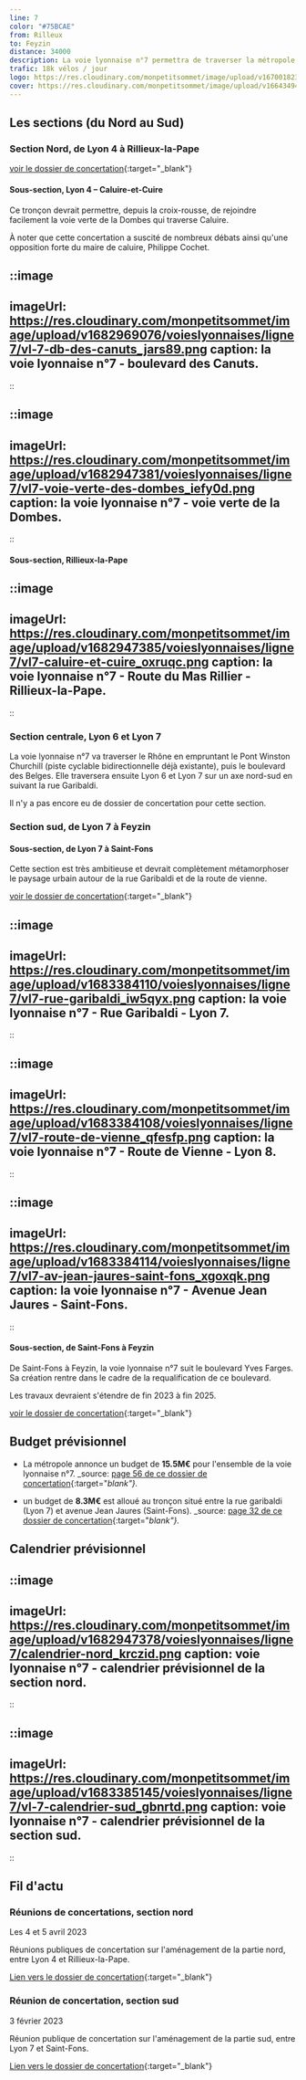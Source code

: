 ```yaml
---
line: 7
color: "#75BCAE"
from: Rilleux
to: Feyzin
distance: 34000
description: La voie lyonnaise n°7 permettra de traverser la métropole de lyon en suivant un axe nord-sud. Au nord, elle s'étendra jusqu'à Rillieux-la-Pape puis traversera les 6, 7 et 8ème arrondissements avant de rejoindre Saint-Fons puis Feyzin. Ce projet est très ambitieux et devrait métamorphoser le paysage urbain tout en révolutionnant la mobilité de nombreux habitants.
trafic: 18k vélos / jour
logo: https://res.cloudinary.com/monpetitsommet/image/upload/v1670018233/voieslyonnaises/ligne7/cover-vl7_edmjb7.png
cover: https://res.cloudinary.com/monpetitsommet/image/upload/v1664349477/voieslyonnaises/ligne7/ligne7_bsseok.jpg
---
```


## Les sections (du Nord au Sud)

### Section Nord, de Lyon 4 à Rillieux-la-Pape

[voir le dossier de concertation](https://jeparticipe.grandlyon.com/media/default/0001/01/eeb73232286e1eff7efdb4fe560ebc39c7d24eeb.pdf){:target="_blank"}

#### Sous-section, Lyon 4 – Caluire-et-Cuire
Ce tronçon devrait permettre, depuis la croix-rousse, de rejoindre facilement la voie verte de la Dombes qui traverse Caluire.

À noter que cette concertation a suscité de nombreux débats ainsi qu'une opposition forte du maire de caluire, Philippe Cochet.

::image
---
imageUrl: https://res.cloudinary.com/monpetitsommet/image/upload/v1682969076/voieslyonnaises/ligne7/vl-7-db-des-canuts_jars89.png
caption: la voie lyonnaise n°7 - boulevard des Canuts.
---
::

::image
---
imageUrl: https://res.cloudinary.com/monpetitsommet/image/upload/v1682947381/voieslyonnaises/ligne7/vl7-voie-verte-des-dombes_iefy0d.png
caption: la voie lyonnaise n°7 - voie verte de la Dombes.
---
::

#### Sous-section, Rillieux-la-Pape

::image
---
imageUrl: https://res.cloudinary.com/monpetitsommet/image/upload/v1682947385/voieslyonnaises/ligne7/vl7-caluire-et-cuire_oxruqc.png
caption: la voie lyonnaise n°7 - Route du Mas Rillier - Rillieux-la-Pape.
---
::

### Section centrale, Lyon 6 et Lyon 7
La voie lyonnaise n°7 va traverser le Rhône en empruntant le Pont Winston Churchill (piste cyclable bidirectionnelle déjà existante), puis le boulevard des Belges. Elle traversera ensuite Lyon 6 et Lyon 7 sur un axe nord-sud en suivant la rue Garibaldi.

Il n'y a pas encore eu de dossier de concertation pour cette section.

### Section sud, de Lyon 7 à Feyzin

#### Sous-section, de Lyon 7 à Saint-Fons
Cette section est très ambitieuse et devrait complètement métamorphoser le paysage urbain autour de la rue Garibaldi et de la route de vienne.

[voir le dossier de concertation](https://jeparticipe.grandlyon.com/media/default/0001/01/5a994d0da41bcddfbe416b41400ba86182119ae7.pdf){:target="_blank"}

::image
---
imageUrl: https://res.cloudinary.com/monpetitsommet/image/upload/v1683384110/voieslyonnaises/ligne7/vl7-rue-garibaldi_iw5qyx.png
caption: la voie lyonnaise n°7 - Rue Garibaldi - Lyon 7.
---
::

::image
---
imageUrl: https://res.cloudinary.com/monpetitsommet/image/upload/v1683384108/voieslyonnaises/ligne7/vl7-route-de-vienne_qfesfp.png
caption: la voie lyonnaise n°7 - Route de Vienne - Lyon 8.
---
::

::image
---
imageUrl: https://res.cloudinary.com/monpetitsommet/image/upload/v1683384114/voieslyonnaises/ligne7/vl7-av-jean-jaures-saint-fons_xgoxqk.png
caption: la voie lyonnaise n°7 - Avenue Jean Jaures - Saint-Fons.
---
::

#### Sous-section, de Saint-Fons à Feyzin
De Saint-Fons à Feyzin, la voie lyonnaise n°7 suit le boulevard Yves Farges. Sa création rentre dans le cadre de la requalification de ce boulevard.

Les travaux devraient s'étendre de fin 2023 à fin 2025.

[voir le dossier de concertation](https://www.grandlyon.com/fileadmin/user_upload/media/pdf/grands-projets/concertation-reglementaire/20220221_yvesfarge_dossier-concertation.pdf){:target="_blank"}

## Budget prévisionnel
- La métropole annonce un budget de **15.5M€** pour l'ensemble de la voie lyonnaise n°7.
_source: [page 56 de ce dossier de concertation](https://jeparticipe.grandlyon.com/media/default/0001/01/eeb73232286e1eff7efdb4fe560ebc39c7d24eeb.pdf){:target="_blank"}._

- un budget de **8.3M€** est alloué au tronçon situé entre la rue garibaldi (Lyon 7) et avenue Jean Jaures (Saint-Fons).
  _source: [page 32 de ce dossier de concertation](https://jeparticipe.grandlyon.com/media/default/0001/01/5aa817ab7872d91f4036e1fb022f22f872ec0912.pdf){:target="_blank"}._

## Calendrier prévisionnel

::image
---
imageUrl: https://res.cloudinary.com/monpetitsommet/image/upload/v1682947378/voieslyonnaises/ligne7/calendrier-nord_krczid.png
caption: voie lyonnaise n°7 - calendrier prévisionnel de la section nord.
---
::

::image
---
imageUrl: https://res.cloudinary.com/monpetitsommet/image/upload/v1683385145/voieslyonnaises/ligne7/vl-7-calendrier-sud_gbnrtd.png
caption: voie lyonnaise n°7 - calendrier prévisionnel de la section sud.
---
::

## Fil d'actu

### Réunions de concertations, section nord
Les 4 et 5 avril 2023

Réunions publiques de concertation sur l'aménagement de la partie nord, entre Lyon 4 et Rillieux-la-Pape.

[Lien vers le dossier de concertation](https://jeparticipe.grandlyon.com/media/default/0001/01/eeb73232286e1eff7efdb4fe560ebc39c7d24eeb.pdf){:target="_blank"}

### Réunion de concertation, section sud
3 février 2023

Réunion publique de concertation sur l'aménagement de la partie sud, entre Lyon 7 et Saint-Fons.

[Lien vers le dossier de concertation](https://jeparticipe.grandlyon.com/media/default/0001/01/5a994d0da41bcddfbe416b41400ba86182119ae7.pdf){:target="_blank"}